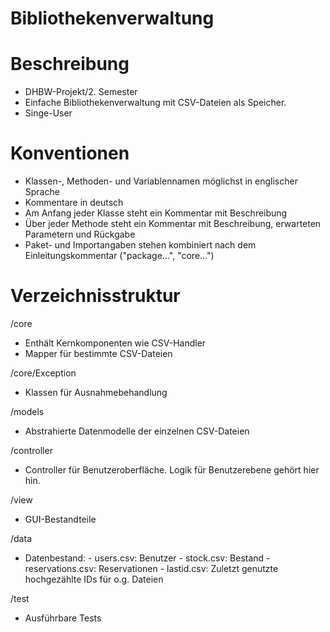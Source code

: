 Bibliothekenverwaltung
======================



Beschreibung
============

-	DHBW-Projekt/2. Semester
-	Einfache Bibliothekenverwaltung mit CSV-Dateien als Speicher.
-	Singe-User


Konventionen
============

-	Klassen-, Methoden- und Variablennamen möglichst in englischer Sprache
-	Kommentare in deutsch
-	Am Anfang jeder Klasse steht ein Kommentar mit Beschreibung
-	Über jeder Methode steht ein Kommentar mit Beschreibung, erwarteten Parametern und Rückgabe
-	Paket- und Importangaben stehen kombiniert nach dem Einleitungskommentar ("package...", "core...")



Verzeichnisstruktur
===================

/core
-	Enthält Kernkomponenten wie CSV-Handler
-	Mapper für bestimmte CSV-Dateien

/core/Exception
-	Klassen für Ausnahmebehandlung

/models
-	Abstrahierte Datenmodelle der einzelnen CSV-Dateien

/controller
-	Controller für Benutzeroberfläche. Logik für Benutzerebene gehört hier hin.

/view
-	GUI-Bestandteile

/data
-	Datenbestand:
		-	users.csv: Benutzer
		-	stock.csv: Bestand
		-	reservations.csv: Reservationen
		-	lastid.csv: Zuletzt genutzte hochgezählte IDs für o.g. Dateien
		
/test
-	Ausführbare Tests